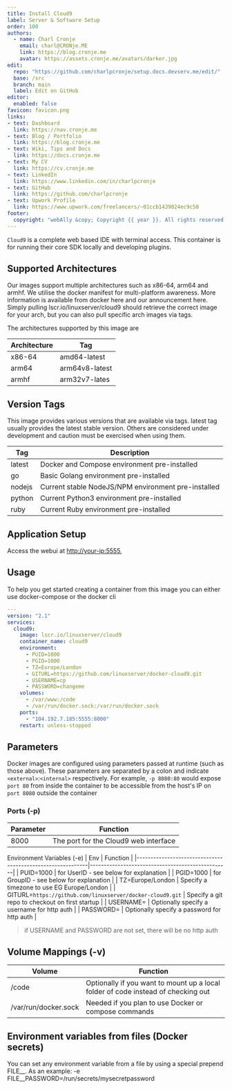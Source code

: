 ```yaml
---
title: Install Cloud9
label: Server & Software Setup
order: 100
authors:
  - name: Charl Cronje
    email: charl@CRONje.ME
    link: https://blog.cronje.me
    avatar: https://assets.cronje.me/avatars/darker.jpg
edit:
  repo: "https://github.com/charlpcronje/setup.docs.devserv.me/edit/"
  base: /src
  branch: main
  label: Edit on GitHub
editor:
  enabled: false
favicon: favicon.png
links:
- text: Dashboard
  link: https://nav.cronje.me
- text: Blog / Portfolio
  link: https://blog.cronje.me
- text: Wiki, Tips and Docs 
  link: https://docs.cronje.me
- text: My CV
  link: https://cv.cronje.me
- text: LinkedIn
  link: https://www.linkedin.com/in/charlpcronje
- text: GitHub
  link: https://github.com/charlpcronje
- text: Upwork Profile
  link: https://www.upwork.com/freelancers/~01ccb1439024ec9c50
footer:
  copyright: "webAlly &copy; Copyright {{ year }}. All rights reserved."
---
```

<script type="text/javascript">(function(w,s){var e=document.createElement("script");e.type="text/javascript";e.async=true;e.src="https://cdn.pagesense.io/js/webally/f2527eebee974243853bcd47b32631f4.js";var x=document.getElementsByTagName("script")[0];x.parentNode.insertBefore(e,x);})(window,"script");</script>


`Cloud9` is a complete web based IDE with terminal access. This container is for running their core SDK locally and developing plugins.

## Supported Architectures

Our images support multiple architectures such as x86-64, arm64 and armhf. We utilise the docker manifest for multi-platform awareness. More information is available from docker here and our announcement here.
Simply pulling lscr.io/linuxserver/cloud9 should retrieve the correct image for your arch, but you can also pull specific arch images via tags.

The architectures supported by this image are

| Architecture          | Tag
|-----------------------|----------------|
| x86-64                | amd64-latest   |
| arm64                 | arm64v8-latest |
| armhf                 | arm32v7-lates  |

## Version Tags

This image provides various versions that are available via tags. latest tag usually provides the latest stable version. Others are considered under development and caution must be exercised when using them.

| Tag         | Description                                         |
|-------------|-----------------------------------------------------|
| latest      | Docker and Compose environment pre-installed        |
| go          | Basic Golang environment pre-installed              |
| nodejs      | Current stable NodeJS/NPM environment pre-installed |
| python      | Current Python3 environment pre-installed           |
| ruby        | Current Ruby environment pre-installed              |

## Application Setup

Access the webui at [http://your-ip:5555](http://your-ip:5555),

## Usage

To help you get started creating a container from this image you can either use docker-compose or the docker cli

```yml
---
version: "2.1"
services:
  cloud9:
    image: lscr.io/linuxserver/cloud9
    container_name: cloud9
    environment:
      - PUID=1000
      - PGID=1000
      - TZ=Europe/London
      - GITURL=https://github.com/linuxserver/docker-cloud9.git
      - USERNAME=cp
      - PASSWORD=changeme
    volumes:
      - /var/www:/code
      - /var/run/docker.sock:/var/run/docker.sock
    ports:
      - "104.192.7.185:5555:8000"
    restart: unless-stopped
```

## Parameters

Docker images are configured using parameters passed at runtime (such as those above). These parameters are separated by a colon and indicate `<external>`:`<internal>` respectively. For example, `-p 8080:80` would expose `port 80` from inside the container to be accessible from the host's IP on `port 8080` outside the container

### Ports (-p)

| Parameter     | Function                              |
|---------------|---------------------------------------|
| 8000          | The port for the Cloud9 web interface |

Environment Variables (-e)
| Env                                                        | Function                                         |
|------------------------------------------------------------|--------------------------------------------------|
| PUID=1000                                                  | for UserID - see below for explanation           |
| PGID=1000                                                  | for GroupID - see below for explanation          |
| TZ=Europe/London                                           | Specify a timezone to use EG Europe/London       |
| GITURL=`https://github.com/linuxserver/docker-cloud9.git`  | Specify a git repo to checkout on first startup  |
| USERNAME=                                                  | Optionally specify a username for http auth      |
| PASSWORD=                                                  | Optionally specify a password for http auth      |

> if USERNAME and PASSWORD are not set, there will be no http auth

## Volume Mappings (-v)

| Volume               |  Function                                                                          |
|----------------------|------------------------------------------------------------------------------------|
| /code                |  Optionally if you want to mount up a local folder of code instead of checking out |
| /var/run/docker.sock |  Needed if you plan to use Docker or compose commands                              |

## Environment variables from files (Docker secrets)

You can set any environment variable from a file by using a special prepend FILE__.
As an example:
-e FILE__PASSWORD=/run/secrets/mysecretpassword
